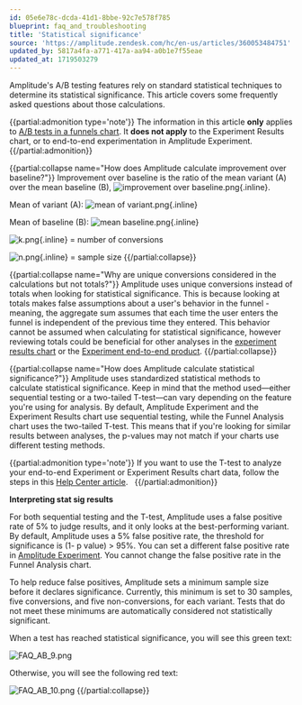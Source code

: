 ```yaml
---
id: 05e6e78c-dcda-41d1-8bbe-92c7e578f785
blueprint: faq_and_troubleshooting
title: 'Statistical significance'
source: 'https://amplitude.zendesk.com/hc/en-us/articles/360053484751'
updated_by: 5817a4fa-a771-417a-aa94-a0b1e7f55eae
updated_at: 1719503279
---
```

Amplitude's A/B testing features rely on standard statistical techniques to determine its statistical significance. This article covers some frequently asked questions about those calculations.

{{partial:admonition type='note'}}
The information in this article **only** applies to [A/B tests in a funnels chart](https://amplitude.com/docs/analytics/charts/funnel-analysis/funnel-analysis-ab-test). It **does not apply** to the Experiment Results chart, or to end-to-end experimentation in Amplitude Experiment.
{{/partial:admonition}}

{{partial:collapse name="How does Amplitude calculate improvement over baseline?"}}
Improvement over baseline is the ratio of the mean variant (A) over the mean baseline (B), ![improvement over baseline.png](/docs/output/img/faq/improvement-over-baseline-png.png){.inline}.

Mean of variant (A): ![mean of variant.png](/docs/output/img/faq/mean-of-variant-png.png){.inline}

Mean of baseline (B): ![mean baseline.png](/docs/output/img/faq/mean-baseline-png.png){.inline}

![k.png](/docs/output/img/faq/k-png.png){.inline} = number of conversions

![n.png](/docs/output/img/faq/n-png.png){.inline} = sample size
{{/partial:collapse}}


{{partial:collapse name="Why are unique conversions considered in the calculations but not totals?"}}
Amplitude uses unique conversions instead of totals when looking for statistical significance. This is because looking at totals makes false assumptions about a user's behavior in the funnel - meaning, the aggregate sum assumes that each time the user enters the funnel is independent of the previous time they entered. This behavior cannot be assumed when calculating for statistical significance, however reviewing totals could be beneficial for other analyses in the [experiment results chart](/docs/analytics/charts/experiment-results/experiment-results-dig-deeper) or the [Experiment end-to-end product](/docs/feature-experiment/overview).
{{/partial:collapse}}


{{partial:collapse name="How does Amplitude calculate statistical significance?"}}
Amplitude uses standardized statistical methods to calculate statistical significance. Keep in mind that the method used—either sequential testing or a two-tailed T-test—can vary depending on the feature you're using for analysis. By default, Amplitude Experiment and the Experiment Results chart use sequential testing, while the Funnel Analysis chart uses the two-tailed T-test. This means that if you're looking for similar results between analyses, the p-values may not match if your charts use different testing methods. 

{{partial:admonition type='note'}}
 If you want to use the T-test to analyze your end-to-end Experiment or Experiment Results chart data, follow the steps in this [Help Center article](/docs/feature-experiment/experiment-theory/analyze-with-t-test).  
{{/partial:admonition}}

**Interpreting stat sig results**

For both sequential testing and the T-test, Amplitude uses a false positive rate of 5% to judge results, and it only looks at the best-performing variant. By default, Amplitude uses a 5% false positive rate, the threshold for significance is (1- p value) > 95%. You can set a different false positive rate in [Amplitude Experiment](/docs/analytics/charts/experiment-results/experiment-results-dig-deeper). You cannot change the false positive rate in the Funnel Analysis chart.

To help reduce false positives, Amplitude sets a minimum sample size before it declares significance. Currently, this minimum is set to 30 samples, five conversions, and five non-conversions, for each variant. Tests that do not meet these minimums are automatically considered not statistically significant.

When a test has reached statistical significance, you will see this green text:

![FAQ_AB_9.png](/docs/output/img/faq/faq-ab-9-png.png)

Otherwise, you will see the following red text:

![FAQ_AB_10.png](/docs/output/img/faq/faq-ab-10-png.png)
{{/partial:collapse}}